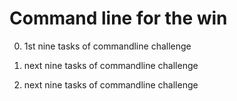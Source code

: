 # Command line for the win

0. 1st nine tasks of commandline challenge

1. next nine tasks of commandline challenge

2. next nine tasks of commandline challenge
